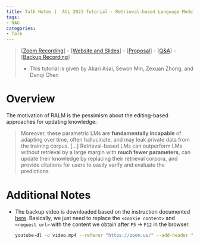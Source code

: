 ```yaml
---
title: Talk Notes |  ACL 2023 Tutorial - Retrieval-based Language Models and Applications
tags: 
- RAG
categories:
- Talk
---
```


>   [[Zoom Recording](https://us06web.zoom.us/rec/play/6fqU9YDLoFtWqpk8w8I7oFrszHKW6JkbPVGgHsdPBxa69ecgCxbmfP33asLU3DJ74q5BXqDGR2ycOTFk.93teqylfi_uiViNK?canPlayFromShare=true&from=share_recording_detail&continueMode=true&componentName=rec-play&originRequestUrl=https%3A%2F%2Fus06web.zoom.us%2Frec%2Fshare%2FNrYheXPtE5zOlbogmdBg653RIu7RBO1uAsYH2CZt_hacD1jOHksRahGlERHc_Ybs.KGX1cRVtJBQtJf0o)] - [[Website and Slides](https://acl2023-retrieval-lm.github.io/)] - [[Proposal](https://aclanthology.org/2023.acl-tutorials.6.pdf)] - [[Q&A](https://app.sli.do/event/ok8R2jMMvNjp9uMkxi63Qi/live/questions)] - [[Backup Recording](https://youtu.be/7_0R5JMIogM)]
>
>   - This tutorial is given by Akari Asai, Sewon Min, Zexuan Zhong, and Danqi Chen

# Overview

The motivation of RALM is the pessimism about the editing-based approaches for updating knowledge:

>   Moreover, these parametric LMs are **fundamentally incapable** of adapting over time, often hallucinate, and may leak private data from the training corpus. [...] Retrieval-based LMs can outperform LMs without retrieval by a large margin with **much fewer parameters**, can update their knowledge by replacing their retrieval corpora, and provide citations for users to easily verify and evaluate the predictions.

# Additional Notes

-   The backup video is downloaded based on the instruction documented [here](https://michaelabrahamsen.com/posts/how-to-download-zoom-recordings/). Basically, we just need to replace the `<cookie content>` and `<request url>` with the content we obtain after `F5` $\rightarrow$ `F12` in the browser.

    ```bash
    youtube-dl -o video.mp4 --referer "https://zoom.us/" --add-header "Cookie: <cookie content>" '<request url>'
    ```



